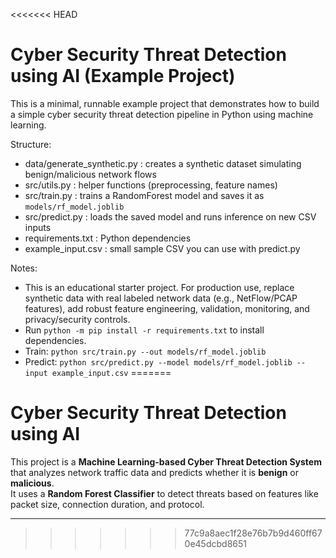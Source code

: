 <<<<<<< HEAD
# Cyber Security Threat Detection using AI (Example Project)

This is a minimal, runnable example project that demonstrates how to build a simple cyber security threat detection pipeline in Python using machine learning.

Structure:
- data/generate_synthetic.py : creates a synthetic dataset simulating benign/malicious network flows
- src/utils.py              : helper functions (preprocessing, feature names)
- src/train.py              : trains a RandomForest model and saves it as `models/rf_model.joblib`
- src/predict.py            : loads the saved model and runs inference on new CSV inputs
- requirements.txt          : Python dependencies
- example_input.csv         : small sample CSV you can use with predict.py

Notes:
- This is an educational starter project. For production use, replace synthetic data with real labeled network data (e.g., NetFlow/PCAP features), add robust feature engineering, validation, monitoring, and privacy/security controls.
- Run `python -m pip install -r requirements.txt` to install dependencies.
- Train: `python src/train.py --out models/rf_model.joblib`
- Predict: `python src/predict.py --model models/rf_model.joblib --input example_input.csv`
=======
# Cyber Security Threat Detection using AI

This project is a **Machine Learning-based Cyber Threat Detection System** that analyzes network traffic data and predicts whether it is **benign** or **malicious**.  
It uses a **Random Forest Classifier** to detect threats based on features like packet size, connection duration, and protocol.

---
>>>>>>> 77c9a8aec1f28e76b7b9d460ff670e45dcbd8651
